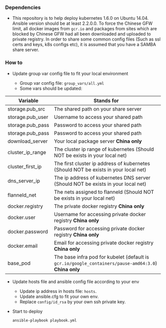 ### Dependencies

- This repository is to help deploy kubernetes 1.6.0 on Ubuntu 14.04. Ansible version should be at least 2.2.0.0. To force the Chinese GFW limit, all docker images from `gcr.io` and packages from sites which are blocked by Chinese GFW had all been downloaded and uploaded to private registry. In order to share some common config files (Such as ssl certs and keys, k8s configs etc), it is assumed that you have a SAMBA share server.

### How to

- Update group var config file to fit your local environment

	- Group var config file: `group_vars/all.yml`
	- Some vars should be updated:
	
| Variable  | Stands for |
| ------| ------ | 
| storage.pub_src | The shared path on your share server |
| storage.pub_user | Username to access your shared path |
| storage.pub_pass | Password to access your shared path |
| storage.pub_pass | Password to access your shared path |
| download_server | Your local package server **China only** |
| cluster_ip_range | The cluster ip range of kubernetes (Should NOT be exists in your local net) |
| cluster_first_ip | The first cluster ip address of kubernetes (Should NOT be exists in your local net) |
| dns_server_ip | The ip address  of kubernetes DNS server (Should NOT be exists in your local net) |
| flanneld_net | The nets assigned to flanneld (Should NOT be exists in your local net) |
| docker.registry | The private docker registry **China only** |
| docker.user | Username for accessing private docker registry **China only** |
| docker.password | Password for accessing private docker registry **China only** |
| docker.email | Email for accessing private docker registry **China only** |
| base_pod | The base infra pod for kubelet (default is `gcr.io/google_containers/pause-amd64:3.0`) **China only** |

- Update hosts file and ansible config file according to your env

	- Update ip address in hosts file: `hosts`.
	- Update ansible.cfg to fit your own env.
	- Replace `config/id_rsa` by your own ssh private key.
	
- Start to deploy

	```
	ansible-playbook playbook.yml
	```
